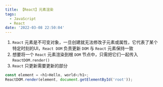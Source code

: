 ```yaml
---
title: 【React】元素渲染
tags:
  - JavaScript
  - React
date: '2022-03-08 22:50:04'
---
```


1. `React` 元素是不可变对象，一旦创建就无法修改子元素或属性，它代表了某个特定时刻的UI，`React DOM` 负责更新 `DOM` 与 `React` 元素保持一致
2. 想要将一个 `React` 元素渲染到根 `DOM` 节点中，只需把它们一起传入 `ReactDOM.render()`
3. `React` 只更新需要更新的部分

```js
const element = <h1>Hello, world</h1>;
ReactDOM.render(element, document.getElementById('root'));
```
